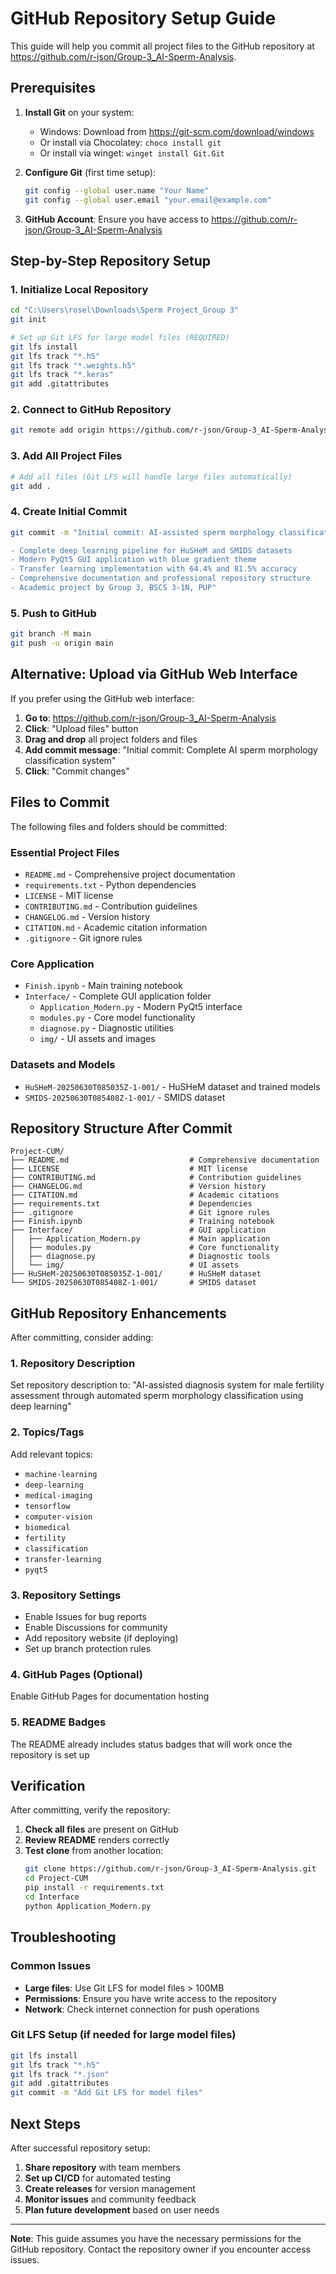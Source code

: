# GitHub Repository Setup Guide

This guide will help you commit all project files to the GitHub repository at https://github.com/r-json/Group-3_AI-Sperm-Analysis.

## Prerequisites

1. **Install Git** on your system:
   - Windows: Download from https://git-scm.com/download/windows
   - Or install via Chocolatey: `choco install git`
   - Or install via winget: `winget install Git.Git`

2. **Configure Git** (first time setup):
   ```bash
   git config --global user.name "Your Name"
   git config --global user.email "your.email@example.com"
   ```

3. **GitHub Account**: Ensure you have access to https://github.com/r-json/Group-3_AI-Sperm-Analysis

## Step-by-Step Repository Setup

### 1. Initialize Local Repository
```bash
cd "C:\Users\rosel\Downloads\Sperm Project_Group 3"
git init

# Set up Git LFS for large model files (REQUIRED)
git lfs install
git lfs track "*.h5"
git lfs track "*.weights.h5" 
git lfs track "*.keras"
git add .gitattributes
```

### 2. Connect to GitHub Repository
```bash
git remote add origin https://github.com/r-json/Group-3_AI-Sperm-Analysis.git
```

### 3. Add All Project Files
```bash
# Add all files (Git LFS will handle large files automatically)
git add .
```

### 4. Create Initial Commit
```bash
git commit -m "Initial commit: AI-assisted sperm morphology classification system

- Complete deep learning pipeline for HuSHeM and SMIDS datasets
- Modern PyQt5 GUI application with blue gradient theme
- Transfer learning implementation with 64.4% and 81.5% accuracy
- Comprehensive documentation and professional repository structure
- Academic project by Group 3, BSCS 3-1N, PUP"
```

### 5. Push to GitHub
```bash
git branch -M main
git push -u origin main
```

## Alternative: Upload via GitHub Web Interface

If you prefer using the GitHub web interface:

1. **Go to**: https://github.com/r-json/Group-3_AI-Sperm-Analysis
2. **Click**: "Upload files" button
3. **Drag and drop** all project folders and files
4. **Add commit message**: "Initial commit: Complete AI sperm morphology classification system"
5. **Click**: "Commit changes"

## Files to Commit

The following files and folders should be committed:

### Essential Project Files
- `README.md` - Comprehensive project documentation
- `requirements.txt` - Python dependencies
- `LICENSE` - MIT license
- `CONTRIBUTING.md` - Contribution guidelines
- `CHANGELOG.md` - Version history
- `CITATION.md` - Academic citation information
- `.gitignore` - Git ignore rules

### Core Application
- `Finish.ipynb` - Main training notebook
- `Interface/` - Complete GUI application folder
  - `Application_Modern.py` - Modern PyQt5 interface
  - `modules.py` - Core model functionality
  - `diagnose.py` - Diagnostic utilities
  - `img/` - UI assets and images

### Datasets and Models
- `HuSHeM-20250630T085035Z-1-001/` - HuSHeM dataset and trained models
- `SMIDS-20250630T085408Z-1-001/` - SMIDS dataset

## Repository Structure After Commit

```
Project-CUM/
├── README.md                           # Comprehensive documentation
├── LICENSE                             # MIT license
├── CONTRIBUTING.md                     # Contribution guidelines
├── CHANGELOG.md                        # Version history
├── CITATION.md                         # Academic citations
├── requirements.txt                    # Dependencies
├── .gitignore                          # Git ignore rules
├── Finish.ipynb                        # Training notebook
├── Interface/                          # GUI application
│   ├── Application_Modern.py           # Main application
│   ├── modules.py                      # Core functionality
│   ├── diagnose.py                     # Diagnostic tools
│   └── img/                            # UI assets
├── HuSHeM-20250630T085035Z-1-001/      # HuSHeM dataset
└── SMIDS-20250630T085408Z-1-001/       # SMIDS dataset
```

## GitHub Repository Enhancements

After committing, consider adding:

### 1. Repository Description
Set repository description to: "AI-assisted diagnosis system for male fertility assessment through automated sperm morphology classification using deep learning"

### 2. Topics/Tags
Add relevant topics:
- `machine-learning`
- `deep-learning`
- `medical-imaging`
- `tensorflow`
- `computer-vision`
- `biomedical`
- `fertility`
- `classification`
- `transfer-learning`
- `pyqt5`

### 3. Repository Settings
- Enable Issues for bug reports
- Enable Discussions for community
- Add repository website (if deploying)
- Set up branch protection rules

### 4. GitHub Pages (Optional)
Enable GitHub Pages for documentation hosting

### 5. README Badges
The README already includes status badges that will work once the repository is set up

## Verification

After committing, verify the repository:

1. **Check all files** are present on GitHub
2. **Review README** renders correctly
3. **Test clone** from another location:
   ```bash
   git clone https://github.com/r-json/Group-3_AI-Sperm-Analysis.git
   cd Project-CUM
   pip install -r requirements.txt
   cd Interface
   python Application_Modern.py
   ```

## Troubleshooting

### Common Issues
- **Large files**: Use Git LFS for model files > 100MB
- **Permissions**: Ensure you have write access to the repository
- **Network**: Check internet connection for push operations

### Git LFS Setup (if needed for large model files)
```bash
git lfs install
git lfs track "*.h5"
git lfs track "*.json"
git add .gitattributes
git commit -m "Add Git LFS for model files"
```

## Next Steps

After successful repository setup:

1. **Share repository** with team members
2. **Set up CI/CD** for automated testing
3. **Create releases** for version management
4. **Monitor issues** and community feedback
5. **Plan future development** based on user needs

---

**Note**: This guide assumes you have the necessary permissions for the GitHub repository. Contact the repository owner if you encounter access issues.
